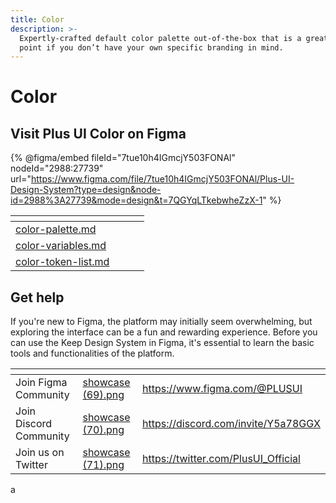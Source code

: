 ```yaml
---
title: Color
description: >-
  Expertly-crafted default color palette out-of-the-box that is a great starting
  point if you don’t have your own specific branding in mind.
---
```


# Color

## Visit Plus UI Color on Figma

{% @figma/embed fileId="7tue10h4IGmcjY503FONAl" nodeId="2988:27739" url="https://www.figma.com/file/7tue10h4IGmcjY503FONAl/Plus-UI-Design-System?type=design&node-id=2988%3A27739&mode=design&t=7QGYqLTkebwheZzX-1" %}

<table data-view="cards"><thead><tr><th data-card-target data-type="content-ref"></th><th data-hidden></th><th data-hidden></th><th data-hidden></th></tr></thead><tbody><tr><td><a href="color-palette.md">color-palette.md</a></td><td></td><td></td><td></td></tr><tr><td><a href="color-variables.md">color-variables.md</a></td><td></td><td></td><td></td></tr><tr><td><a href="color-token-list.md">color-token-list.md</a></td><td></td><td></td><td></td></tr></tbody></table>

## Get help

If you're new to Figma, the platform may initially seem overwhelming, but exploring the interface can be a fun and rewarding experience. Before you can use the Keep Design System in Figma, it's essential to learn the basic tools and functionalities of the platform.

<table data-view="cards"><thead><tr><th></th><th data-hidden data-card-cover data-type="files"></th><th data-hidden data-card-target data-type="content-ref"></th></tr></thead><tbody><tr><td>Join Figma Community</td><td><a href="../../.gitbook/assets/showcase (69).png">showcase (69).png</a></td><td><a href="https://www.figma.com/@PLUSUI">https://www.figma.com/@PLUSUI</a></td></tr><tr><td>Join Discord Community</td><td><a href="../../.gitbook/assets/showcase (70).png">showcase (70).png</a></td><td><a href="https://discord.com/invite/Y5a78GGX">https://discord.com/invite/Y5a78GGX</a></td></tr><tr><td>Join us on Twitter</td><td><a href="../../.gitbook/assets/showcase (71).png">showcase (71).png</a></td><td><a href="https://twitter.com/PlusUI_Official">https://twitter.com/PlusUI_Official</a></td></tr></tbody></table>

a
